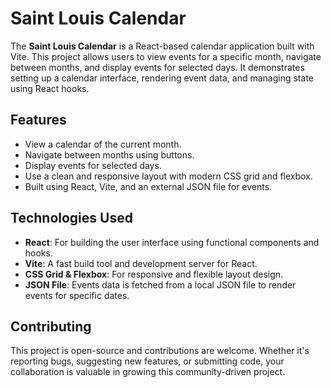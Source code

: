 # Saint Louis Calendar

The **Saint Louis Calendar** is a React-based calendar application built with Vite. This project allows users to view events for a specific month, navigate between months, and display events for selected days. It demonstrates setting up a calendar interface, rendering event data, and managing state using React hooks.

## Features

- View a calendar of the current month.
- Navigate between months using buttons.
- Display events for selected days.
- Use a clean and responsive layout with modern CSS grid and flexbox.
- Built using React, Vite, and an external JSON file for events.

## Technologies Used

- **React**: For building the user interface using functional components and hooks.
- **Vite**: A fast build tool and development server for React.
- **CSS Grid & Flexbox**: For responsive and flexible layout design.
- **JSON File**: Events data is fetched from a local JSON file to render events for specific dates.

## Contributing

This project is open-source and contributions are welcome. Whether it's reporting bugs, suggesting new features, or submitting code, your collaboration is valuable in growing this community-driven project.
